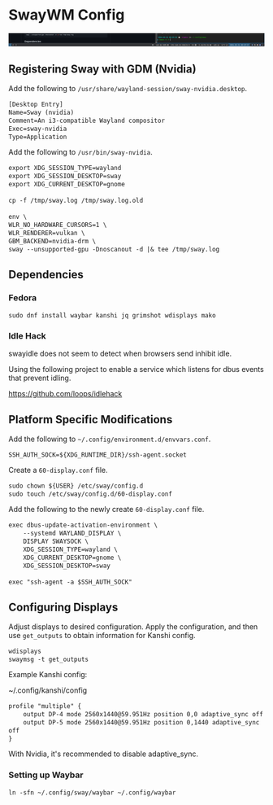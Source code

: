 # SwayWM Config

![alt text](.image/waybar.png)

## Registering Sway with GDM (Nvidia)

Add the following to `/usr/share/wayland-session/sway-nvidia.desktop`.

```shell
[Desktop Entry]
Name=Sway (nvidia)
Comment=An i3-compatible Wayland compositor
Exec=sway-nvidia
Type=Application
```

Add the following to `/usr/bin/sway-nvidia`.

```shell
export XDG_SESSION_TYPE=wayland
export XDG_SESSION_DESKTOP=sway
export XDG_CURRENT_DESKTOP=gnome

cp -f /tmp/sway.log /tmp/sway.log.old

env \
WLR_NO_HARDWARE_CURSORS=1 \
WLR_RENDERER=vulkan \
GBM_BACKEND=nvidia-drm \
sway --unsupported-gpu -Dnoscanout -d |& tee /tmp/sway.log
```

## Dependencies

### Fedora

```shell
sudo dnf install waybar kanshi jq grimshot wdisplays mako
```

### Idle Hack

swayidle does not seem to detect when browsers send inhibit idle.

Using the following project to enable a service which listens for dbus events
that prevent idling.

https://github.com/loops/idlehack

## Platform Specific Modifications

Add the following to `~/.config/environment.d/envvars.conf`.

```shell
SSH_AUTH_SOCK=${XDG_RUNTIME_DIR}/ssh-agent.socket
```

Create a `60-display.conf` file.

```shell
sudo chown ${USER} /etc/sway/config.d
sudo touch /etc/sway/config.d/60-display.conf
```

Add the following to the newly create `60-display.conf` file.

```shell
exec dbus-update-activation-environment \
    --systemd WAYLAND_DISPLAY \
    DISPLAY SWAYSOCK \
    XDG_SESSION_TYPE=wayland \
    XDG_CURRENT_DESKTOP=gnome \
    XDG_SESSION_DESKTOP=sway

exec "ssh-agent -a $SSH_AUTH_SOCK"
```

## Configuring Displays

Adjust displays to desired configuration. Apply the configuration, and then
use `get_outputs` to obtain information for Kanshi config.

```shell
wdisplays
swaymsg -t get_outputs
```

Example Kanshi config:

~/.config/kanshi/config

```shell
profile "multiple" {
    output DP-4 mode 2560x1440@59.951Hz position 0,0 adaptive_sync off
    output DP-5 mode 2560x1440@59.951Hz position 0,1440 adaptive_sync off
}
```

With Nvidia, it's recommended to disable adaptive_sync.

### Setting up Waybar

```
ln -sfn ~/.config/sway/waybar ~/.config/waybar
```
